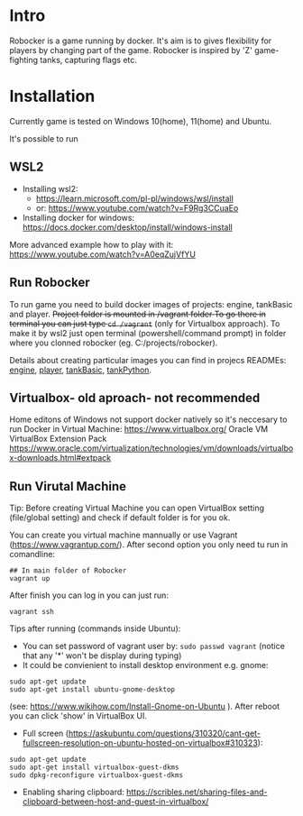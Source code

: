 # Intro #

Robocker is a game running by docker.  It's aim is to gives flexibility for players by changing part of the game.
Robocker is inspired by 'Z' game- fighting tanks, capturing flags etc.

# Installation #

Currently game is tested on Windows 10(home), 11(home) and Ubuntu.

It's possible to run

## WSL2 ##

  * Installing wsl2:
    * https://learn.microsoft.com/pl-pl/windows/wsl/install
    * or: https://www.youtube.com/watch?v=F9Rg3CCuaEo
  * Installing docker for windows: https://docs.docker.com/desktop/install/windows-install

More advanced example how to play with it:
https://www.youtube.com/watch?v=A0eqZujVfYU



## Run Robocker ##

To run game you need to build docker images of projects: engine, tankBasic and player. ~~Project folder is mounted in /vagrant folder To go there in terminal you can just type `cd /vagrant`~~ (only for Virtualbox approach). To make it by wsl2 just open terminal (powershell/command prompt) in folder where you clonned robocker (eg. C:/projects/robocker).

Details about creating particular images you can find in projecs READMEs: [engine](./engine/README.md), [player](./player/README.md), [tankBasic](./tankBasic/README.md), [tankPython](./tankPython/README.md).


## Virtualbox- old aproach- not recommended ##
Home editons of Windows not support docker natively so it's neccesary to run Docker in Virtual Machine: https://www.virtualbox.org/
Oracle VM VirtualBox Extension Pack
https://www.oracle.com/virtualization/technologies/vm/downloads/virtualbox-downloads.html#extpack

## Run Virutal Machine ##

Tip: Before creating Virtual Machine you can open VirtualBox setting (file/global setting) and check if default folder is for you ok.

You can create you virtual machine mannually or use Vagrant (https://www.vagrantup.com/). After second option you only need tu run in comandline:

```
## In main folder of Robocker
vagrant up
```
After finish you can log in you can just run:
```
vagrant ssh
```

Tips after running (commands inside Ubuntu):

* You can set password of vagrant user by: `sudo passwd vagrant` (notice that any '*' won't be display during typing)
* It could be convienient to install desktop environment e.g. gnome:
 ```
 sudo apt-get update
 sudo apt-get install ubuntu-gnome-desktop
 ```
  (see: https://www.wikihow.com/Install-Gnome-on-Ubuntu ). After reboot you can click 'show' in VirtualBox UI.
* Full screen (https://askubuntu.com/questions/310320/cant-get-fullscreen-resolution-on-ubuntu-hosted-on-virtualbox#310323):
```
sudo apt-get update
sudo apt-get install virtualbox-guest-dkms
sudo dpkg-reconfigure virtualbox-guest-dkms
```
* Enabling sharing clipboard: https://scribles.net/sharing-files-and-clipboard-between-host-and-guest-in-virtualbox/